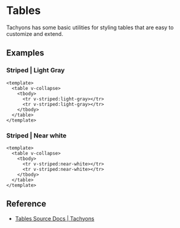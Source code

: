 <script setup>
import LightGrayTable from '../components/tables/LightGrayTable.vue';
import NearWhiteTable from '../components/tables/NearWhiteTable.vue';
</script>

# Tables

Tachyons has some basic utilities for styling tables
that are easy to customize and extend.

## Examples

### Striped | Light Gray

```vue
<template>
  <table v-collapse>
    <tbody>
      <tr v-striped:light-gray></tr>
      <tr v-striped:light-gray></tr>
    </tbody>
  </table>
</template>
```

<LightGrayTable />

### Striped | Near white

```vue
<template>
  <table v-collapse>
    <tbody>
      <tr v-striped:near-white></tr>
      <tr v-striped:near-white></tr>
    </tbody>
  </table>
</template>
```

<NearWhiteTable />

## Reference

* [Tables Source Docs | Tachyons](https://tachyons.io/docs/elements/tables/)
